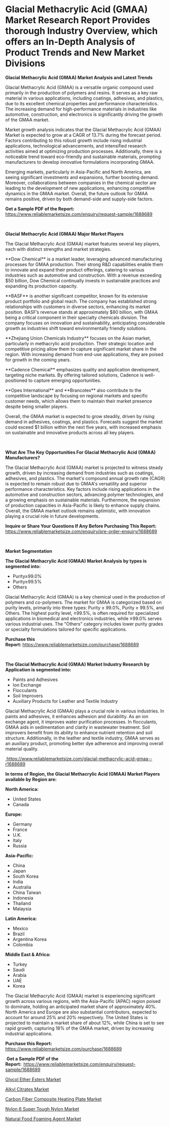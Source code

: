 <p><h1>Glacial Methacrylic Acid (GMAA) Market Research Report Provides thorough Industry Overview, which offers an In-Depth Analysis of Product Trends and New Market Divisions</h1></p><p><strong>Glacial Methacrylic Acid (GMAA) Market Analysis and Latest Trends</strong></p>
<p><p>Glacial Methacrylic Acid (GMAA) is a versatile organic compound used primarily in the production of polymers and resins. It serves as a key raw material in various applications, including coatings, adhesives, and plastics, due to its excellent chemical properties and performance characteristics. The increasing demand for high-performance materials in industries like automotive, construction, and electronics is significantly driving the growth of the GMAA market.</p><p>Market growth analysis indicates that the Glacial Methacrylic Acid (GMAA) Market is expected to grow at a CAGR of 13.7% during the forecast period. Factors contributing to this robust growth include rising industrial applications, technological advancements, and intensified research activities aimed at optimizing production processes. Additionally, there is a noticeable trend toward eco-friendly and sustainable materials, prompting manufacturers to develop innovative formulations incorporating GMAA.</p><p>Emerging markets, particularly in Asia-Pacific and North America, are seeing significant investments and expansions, further boosting demand. Moreover, collaborations between companies in the chemical sector are leading to the development of new applications, enhancing competitive dynamics in the GMAA market. Overall, the future outlook for GMAA remains positive, driven by both demand-side and supply-side factors.</p></p>
<p><strong>Get a Sample PDF of the Report:&nbsp;</strong> <a href="https://www.reliablemarketsize.com/enquiry/request-sample/1688689?utm_campaign=1949&utm_medium=2&utm_source=Github&utm_content=ia&utm_term=06012025&utm_id=glacial-methacrylic-acid-gmaa">https://www.reliablemarketsize.com/enquiry/request-sample/1688689</a></p>
<p>&nbsp;</p>
<p><strong>Glacial Methacrylic Acid (GMAA) Major Market Players</strong></p>
<p><p>The Glacial Methacrylic Acid (GMAA) market features several key players, each with distinct strengths and market strategies. </p><p>**Dow Chemical** is a market leader, leveraging advanced manufacturing processes for GMAA production. Their strong R&D capabilities enable them to innovate and expand their product offerings, catering to various industries such as automotive and construction. With a revenue exceeding $50 billion, Dow Chemical continually invests in sustainable practices and expanding its production capacity.</p><p>**BASF** is another significant competitor, known for its extensive product portfolio and global reach. The company has established strong relationships with customers in diverse sectors, enhancing its market position. BASF’s revenue stands at approximately $80 billion, with GMAA being a critical component in their specialty chemicals division. The company focuses on innovation and sustainability, anticipating considerable growth as industries shift toward environmentally friendly solutions.</p><p>**Zhejiang Union Chemicals Industry** focuses on the Asian market, particularly in methacrylic acid production. Their strategic location and competitive pricing allow them to capture significant market share in the region. With increasing demand from end-use applications, they are poised for growth in the coming years.</p><p>**Cadence Chemical** emphasizes quality and application development, targeting niche markets. By offering tailored solutions, Cadence is well-positioned to capture emerging opportunities. </p><p>**Opes International** and **Brancotex** also contribute to the competitive landscape by focusing on regional markets and specific customer needs, which allows them to maintain their market presence despite being smaller players.</p><p>Overall, the GMAA market is expected to grow steadily, driven by rising demand in adhesives, coatings, and plastics. Forecasts suggest the market could exceed $1 billion within the next five years, with increased emphasis on sustainable and innovative products across all key players.</p></p>
<p>&nbsp;</p>
<p><strong>What Are The Key Opportunities For Glacial Methacrylic Acid (GMAA) Manufacturers?</strong></p>
<p><p>The Glacial Methacrylic Acid (GMAA) market is projected to witness steady growth, driven by increasing demand from industries such as coatings, adhesives, and plastics. The market's compound annual growth rate (CAGR) is expected to remain robust due to GMAA's versatility and superior performance characteristics. Key factors include rising applications in the automotive and construction sectors, advancing polymer technologies, and a growing emphasis on sustainable materials. Furthermore, the expansion of production capacities in Asia-Pacific is likely to enhance supply chains. Overall, the GMAA market outlook remains optimistic, with innovation playing a crucial role in future developments.</p></p>
<p><strong>Inquire or Share Your Questions If Any Before Purchasing This Report:</strong> <a href="https://www.reliablemarketsize.com/enquiry/pre-order-enquiry/1688689?utm_campaign=1949&utm_medium=2&utm_source=Github&utm_content=ia&utm_term=06012025&utm_id=glacial-methacrylic-acid-gmaa">https://www.reliablemarketsize.com/enquiry/pre-order-enquiry/1688689</a></p>
<p>&nbsp;</p>
<p><strong>Market Segmentation</strong></p>
<p><strong>The Glacial Methacrylic Acid (GMAA) Market Analysis by types is segmented into:</strong></p>
<p><ul><li>Purity≥99.0%</li><li>Purity≥99.5%</li><li>Others</li></ul></p>
<p><p>Glacial Methacrylic Acid (GMAA) is a key chemical used in the production of polymers and co-polymers. The market for GMAA is categorized based on purity levels, primarily into three types: Purity ≥ 99.0%, Purity ≥ 99.5%, and Others. The highest purity level, ≥99.5%, is often required for specialized applications in biomedical and electronics industries, while ≥99.0% serves various industrial uses. The "Others" category includes lower purity grades or specialty formulations tailored for specific applications.</p></p>
<p><strong>Purchase this Report:&nbsp;</strong><a href="https://www.reliablemarketsize.com/purchase/1688689?utm_campaign=1949&utm_medium=2&utm_source=Github&utm_content=ia&utm_term=06012025&utm_id=glacial-methacrylic-acid-gmaa">https://www.reliablemarketsize.com/purchase/1688689</a></p>
<p>&nbsp;</p>
<p><strong>The Glacial Methacrylic Acid (GMAA) Market Industry Research by Application is segmented into:</strong></p>
<p><ul><li>Paints and Adhesives</li><li>Ion Exchange</li><li>Flocculants</li><li>Soil Improvers</li><li>Auxiliary Products for Leather and Textile Industry</li></ul></p>
<p><p>Glacial Methacrylic Acid (GMAA) plays a crucial role in various industries. In paints and adhesives, it enhances adhesion and durability. As an ion exchange agent, it improves water purification processes. In flocculants, GMAA aids in sedimentation and clarity in wastewater treatment. Soil improvers benefit from its ability to enhance nutrient retention and soil structure. Additionally, in the leather and textile industry, GMAA serves as an auxiliary product, promoting better dye adherence and improving overall material quality.</p></p>
<p><a href="https://www.reliablemarketsize.com/glacial-methacrylic-acid-gmaa--r1688689?utm_campaign=1949&utm_medium=2&utm_source=Github&utm_content=ia&utm_term=06012025&utm_id=glacial-methacrylic-acid-gmaa">&nbsp;https://www.reliablemarketsize.com/glacial-methacrylic-acid-gmaa--r1688689</a></p>
<p><strong>In terms of Region, the Glacial Methacrylic Acid (GMAA) Market Players available by Region are:</strong></p>
<p>
    <p> <strong> North America: </strong>
        <ul>
            <li>United States</li>
            <li>Canada</li>
        </ul>
        </p> 
    <p> <strong> Europe: </strong>
        <ul>
            <li>Germany</li>
            <li>France</li>
            <li>U.K.</li>
            <li>Italy</li>
            <li>Russia</li>
        </ul>
        </p> 
    <p> <strong> Asia-Pacific: </strong>
        <ul>
            <li>China</li>
            <li>Japan</li>
            <li>South Korea</li>
            <li>India</li>
            <li>Australia</li>
            <li>China Taiwan</li>
            <li>Indonesia</li>
            <li>Thailand</li>
            <li>Malaysia</li>
        </ul>
        </p> 
    <p> <strong> Latin America: </strong>
        <ul>
            <li>Mexico</li>
            <li>Brazil</li>
            <li>Argentina Korea</li>
            <li>Colombia</li>
        </ul>
        </p> 
    <p> <strong> Middle East & Africa: </strong>
        <ul>
            <li>Turkey</li>
            <li>Saudi</li>
            <li>Arabia</li>
            <li>UAE</li>
            <li>Korea</li>
        </ul>
    </p>
    </p>
<p><p>The Glacial Methacrylic Acid (GMAA) market is experiencing significant growth across various regions, with the Asia-Pacific (APAC) region poised to dominate, holding an anticipated market share of approximately 40%. North America and Europe are also substantial contributors, expected to account for around 25% and 20% respectively. The United States is projected to maintain a market share of about 12%, while China is set to see rapid growth, capturing 18% of the GMAA market, driven by increasing industrial applications.</p></p>
<p><strong>Purchase this Report: </strong><a href="https://www.reliablemarketsize.com/purchase/1688689?utm_campaign=1949&utm_medium=2&utm_source=Github&utm_content=ia&utm_term=06012025&utm_id=glacial-methacrylic-acid-gmaa">https://www.reliablemarketsize.com/purchase/1688689</a></p>
<p>&nbsp;<strong>Get a Sample PDF of the Report:&nbsp;&nbsp;</strong><a href="https://www.reliablemarketsize.com/enquiry/request-sample/1688689?utm_campaign=1949&utm_medium=2&utm_source=Github&utm_content=ia&utm_term=06012025&utm_id=glacial-methacrylic-acid-gmaa">https://www.reliablemarketsize.com/enquiry/request-sample/1688689</a></p>
<p><strong></strong></p>
<p><p><a href="https://github.com/ashepherd82/Market-Research-Report-List-6/blob/main/glycol-ether-esters-market.md?utm_campaign=1949&utm_medium=2&utm_source=Github&utm_content=ia&utm_term=06012025&utm_id=glacial-methacrylic-acid-gmaa">Glycol Ether Esters Market</a></p><p><a href="https://www.linkedin.com/pulse/alkyl-citrates-market-expected-see-significant-competition-projected-dvy6f?utm_campaign=1949&utm_medium=2&utm_source=Github&utm_content=ia&utm_term=06012025&utm_id=glacial-methacrylic-acid-gmaa">Alkyl Citrates Market</a></p><p><a href="https://www.linkedin.com/pulse/unpacking-carbon-fiber-composite-heating-plate-market-akttf?utm_campaign=1949&utm_medium=2&utm_source=Github&utm_content=ia&utm_term=06012025&utm_id=glacial-methacrylic-acid-gmaa">Carbon Fiber Composite Heating Plate Market</a></p><p><a href="https://www.linkedin.com/pulse/swot-analysis-regional-outlook-deployment-revenue-forecasts-global-wf7bf?utm_campaign=1949&utm_medium=2&utm_source=Github&utm_content=ia&utm_term=06012025&utm_id=glacial-methacrylic-acid-gmaa">Nylon 6 Super Tough Nylon Market</a></p><p><a href="https://www.linkedin.com/pulse/natural-food-foaming-agent-market-forecast-key-factors-boosting-nib0f?utm_campaign=1949&utm_medium=2&utm_source=Github&utm_content=ia&utm_term=06012025&utm_id=glacial-methacrylic-acid-gmaa">Natural Food Foaming Agent Market</a></p></p>